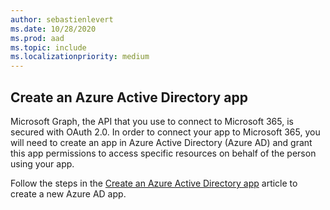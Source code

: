 ```yaml
---
author: sebastienlevert
ms.date: 10/28/2020
ms.prod: aad
ms.topic: include
ms.localizationpriority: medium
---
```


## Create an Azure Active Directory app

Microsoft Graph, the API that you use to connect to Microsoft 365, is secured with OAuth 2.0. In order to connect your app to Microsoft 365, you will need to create an app in Azure Active Directory (Azure AD) and grant this app permissions to access specific resources on behalf of the person using your app.

Follow the steps in the [Create an Azure Active Directory app](../get-started/add-aad-app-registration.md) article to create a new Azure AD app.
